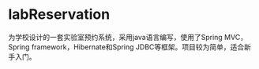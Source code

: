 # labReservation
为学校设计的一套实验室预约系统，采用java语言编写，使用了Spring MVC，Spring framework，Hibernate和Spring JDBC等框架。项目较为简单，适合新手入门。
